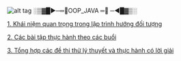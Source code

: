 ![alt tag](https://github.com/NguyenHuuNhan1912/NguyenHuuNhan1912/blob/main/java_93883.ico) ░▒▓█►─═💎OOP_JAVA ═💎 ─◄█▓▒░

[1. Khái niệm quan trọng trong lập trình hướng đối tượng](https://github.com/NguyenHuuNhan1912/LTHDT_CT176/tree/master/Ly_Thuyet)

[2. Các bài tập thực hành theo các buổi](https://github.com/NguyenHuuNhan1912/LTHDT_CT176/tree/master/Source_Code)

[3. Tổng hợp các đề thi thử lý thuyết và thực hành có lời giải](https://github.com/NguyenHuuNhan1912/LTHDT_CT176/tree/master/De_Thi_Thu)
